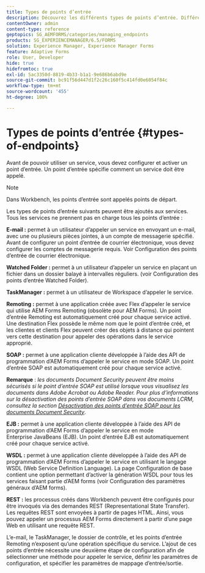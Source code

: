 ```yaml
---
title: Types de points d’entrée
description: Découvrez les différents types de points d’entrée. Différents types de points d’entrée, tels qu’E-mail, Dossier de contrôle, et bien d’autres, peuvent être ajoutés aux services.
contentOwner: admin
content-type: reference
geptopics: SG_AEMFORMS/categories/managing_endpoints
products: SG_EXPERIENCEMANAGER/6.5/FORMS
solution: Experience Manager, Experience Manager Forms
feature: Adaptive Forms
role: User, Developer
hide: true
hidefromtoc: true
exl-id: 5ac3350d-8819-4b33-b1a1-9e686b6abd9e
source-git-commit: bc91f56d447d1f2c26c160f5c414fd0e6054f84c
workflow-type: tm+mt
source-wordcount: '455'
ht-degree: 100%

---
```


# Types de points d’entrée {#types-of-endpoints}

Avant de pouvoir utiliser un service, vous devez configurer et activer un point d’entrée. Un point d’entrée spécifie comment un service doit être appelé.

>[!NOTE]
>
>Dans Workbench, les points d’entrée sont appelés points de départ.

Les types de points d’entrée suivants peuvent être ajoutés aux services. Tous les services ne prennent pas en charge tous les points d’entrée :

**E-mail :** permet à un utilisateur d’appeler un service en envoyant un e-mail, avec une ou plusieurs pièces jointes, à un compte de messagerie spécifié. Avant de configurer un point d’entrée de courrier électronique, vous devez configurer les comptes de messagerie requis. Voir Configuration des points d’entrée de courrier électronique.

**Watched Folder :** permet à un utilisateur d’appeler un service en plaçant un fichier dans un dossier balayé à intervalles réguliers. (voir Configuration des points d’entrée Watched Folder). 

**TaskManager :** permet à un utilisateur de Workspace d’appeler le service.

**Remoting :** permet à une application créée avec Flex dʼappeler le service qui utilise AEM Forms Remoting (obsolète pour AEM Forms). Un point d’entrée Remoting est automatiquement créé pour chaque service activé. Une destination Flex possède le même nom que le point d’entrée créé, et les clientes et clients Flex peuvent créer des objets à distance qui pointent vers cette destination pour appeler des opérations dans le service approprié.

**SOAP :** permet à une application cliente développée à l’aide des API de programmation d’AEM Forms d’appeler le service en mode SOAP. Un point d’entrée SOAP est automatiquement créé pour chaque service activé.

**Remarque** : *les documents Document Security peuvent être moins sécurisés si le point d’entrée SOAP est utilisé lorsque vous visualisez les documents dans Adobe Acrobat ou Adobe Reader. Pour plus d’informations sur la désactivation des points d’entrée SOAP dans vos documents LCRM, consultez la section [Désactivation des points d’entrée SOAP pour les documents Document Security](/help/forms/using/admin-help/configuring-client-server-options.md#disable-soap-endpoints-for-document-security-documents)*.

**EJB :** permet à une application cliente développée à l’aide des API de programmation d’AEM Forms d’appeler le service en mode Enterprise JavaBeans (EJB). Un point d’entrée EJB est automatiquement créé pour chaque service activé.

**WSDL :** permet à une application cliente développée à l’aide des API de programmation d’AEM Forms d’appeler le service en utilisant le langage WSDL (Web Service Definition Language). La page Configuration de base contient une option permettant d’activer la génération WSDL pour tous les services faisant partie d’AEM forms (voir Configuration des paramètres généraux d’AEM forms).

**REST :** les processus créés dans Workbench peuvent être configurés pour être invoqués via des demandes REST (Representational State Transfer). Les requêtes REST sont envoyées à partir de pages HTML. Ainsi, vous pouvez appeler un processus AEM Forms directement à partir d’une page Web en utilisant une requête REST.

L’e-mail, le TaskManager, le dossier de contrôle, et les points d’entrée Remoting n’exposent qu’une opération spécifique du service. L’ajout de ces points d’entrée nécessite une deuxième étape de configuration afin de sélectionner une méthode pour appeler le service, définir les paramètres de configuration, et spécifier les paramètres de mappage d’entrée/sortie.
